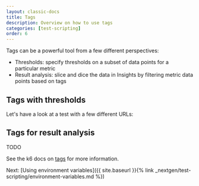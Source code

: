 ```yaml
---
layout: classic-docs
title: Tags
description: Overview on how to use tags
categories: [test-scripting]
order: 6
---
```


Tags can be a powerful tool from a few different perspectives:

- Thresholds: specify thresholds on a subset of data points for a particular metric
- Result analysis: slice and dice the data in Insights by filtering metric data points based on tags

## Tags with thresholds
Let's have a look at a test with a few different URLs:



## Tags for result analysis
TODO

See the k6 docs on [tags](https://docs.k6.io/docs/tags-and-groups) for more information.

Next: [Using environment variables]({{ site.baseurl }}{% link _nextgen/test-scripting/environment-variables.md %})
